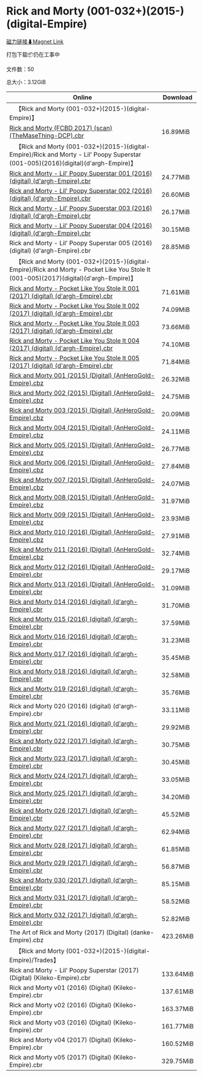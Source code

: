 # Rick and Morty (001-032+)(2015-)(digital-Empire)

[磁力链接⬇Magnet Link](magnet:?xt=urn:btih:ed8b7646f1402aa27d8053e991bfdc58cdda83ee&dn=Rick%20and%20Morty%20%28001-032%2B%29%282015-%29%28digital-Empire%29)

打包下载📦仍在工事中

文件数：50

总大小：3.12GiB

Online | Download
--- | ---
&emsp;【Rick and Morty (001-032+)(2015-)(digital-Empire)】 | 
[Rick and Morty (FCBD 2017) (scan) (TheMaseThing-DCP).cbr](https://github.com/alicewish/markdown/blob/master/comic/Rick-Morty-FCBD-2017-scan-TheMaseThing-DCP-cbr.md) | 16.89MiB
&emsp;【Rick and Morty (001-032+)(2015-)(digital-Empire)/Rick and Morty - Lil' Poopy Superstar (001-005)(2016)(digital)(d'argh-Empire)】 | 
[Rick and Morty - Lil' Poopy Superstar 001 (2016) (digital) (d'argh-Empire).cbr](https://github.com/alicewish/markdown/blob/master/comic/Rick-Morty-Lil-Poopy-Superstar-001-2016-digital-dargh-Empire-cbr.md) | 24.77MiB
[Rick and Morty - Lil' Poopy Superstar 002 (2016) (digital) (d'argh-Empire).cbr](https://github.com/alicewish/markdown/blob/master/comic/Rick-Morty-Lil-Poopy-Superstar-002-2016-digital-dargh-Empire-cbr.md) | 26.60MiB
[Rick and Morty - Lil' Poopy Superstar 003 (2016) (digital) (d'argh-Empire).cbr](https://github.com/alicewish/markdown/blob/master/comic/Rick-Morty-Lil-Poopy-Superstar-003-2016-digital-dargh-Empire-cbr.md) | 26.17MiB
[Rick and Morty - Lil' Poopy Superstar 004 (2016) (digital) (d'argh-Empire).cbr](https://github.com/alicewish/markdown/blob/master/comic/Rick-Morty-Lil-Poopy-Superstar-004-2016-digital-dargh-Empire-cbr.md) | 30.15MiB
Rick and Morty - Lil' Poopy Superstar 005 (2016) (digital) (d'argh-Empire).cbr | 28.85MiB
&emsp;【Rick and Morty (001-032+)(2015-)(digital-Empire)/Rick and Morty - Pocket Like You Stole It (001-005)(2017)(digital)(d'argh-Empire)】 | 
[Rick and Morty - Pocket Like You Stole It 001 (2017) (digital) (d'argh-Empire).cbr](https://github.com/alicewish/markdown/blob/master/comic/Rick-Morty-Pocket-Like-You-Stole-It-001-2017-digital-dargh-Empire-cbr.md) | 71.61MiB
[Rick and Morty - Pocket Like You Stole It 002 (2017) (digital) (d'argh-Empire).cbr](https://github.com/alicewish/markdown/blob/master/comic/Rick-Morty-Pocket-Like-You-Stole-It-002-2017-digital-dargh-Empire-cbr.md) | 74.09MiB
[Rick and Morty - Pocket Like You Stole It 003 (2017) (digital) (d'argh-Empire).cbr](https://github.com/alicewish/markdown/blob/master/comic/Rick-Morty-Pocket-Like-You-Stole-It-003-2017-digital-dargh-Empire-cbr.md) | 73.66MiB
[Rick and Morty - Pocket Like You Stole It 004 (2017) (digital) (d'argh-Empire).cbr](https://github.com/alicewish/markdown/blob/master/comic/Rick-Morty-Pocket-Like-You-Stole-It-004-2017-digital-dargh-Empire-cbr.md) | 74.10MiB
[Rick and Morty - Pocket Like You Stole It 005 (2017) (digital) (d'argh-Empire).cbr](https://github.com/alicewish/markdown/blob/master/comic/Rick-Morty-Pocket-Like-You-Stole-It-005-2017-digital-dargh-Empire-cbr.md) | 71.84MiB
[Rick and Morty 001 (2015) (Digital) (AnHeroGold-Empire).cbz](https://github.com/alicewish/markdown/blob/master/comic/Rick-Morty-001-2015-Digital-AnHeroGold-Empire-cbz.md) | 26.32MiB
[Rick and Morty 002 (2015) (Digital) (AnHeroGold-Empire).cbz](https://github.com/alicewish/markdown/blob/master/comic/Rick-Morty-002-2015-Digital-AnHeroGold-Empire-cbz.md) | 24.75MiB
[Rick and Morty 003 (2015) (Digital) (AnHeroGold-Empire).cbz](https://github.com/alicewish/markdown/blob/master/comic/Rick-Morty-003-2015-Digital-AnHeroGold-Empire-cbz.md) | 20.09MiB
[Rick and Morty 004 (2015) (Digital) (AnHeroGold-Empire).cbz](https://github.com/alicewish/markdown/blob/master/comic/Rick-Morty-004-2015-Digital-AnHeroGold-Empire-cbz.md) | 24.11MiB
[Rick and Morty 005 (2015) (Digital) (AnHeroGold-Empire).cbz](https://github.com/alicewish/markdown/blob/master/comic/Rick-Morty-005-2015-Digital-AnHeroGold-Empire-cbz.md) | 26.77MiB
[Rick and Morty 006 (2015) (Digital) (AnHeroGold-Empire).cbz](https://github.com/alicewish/markdown/blob/master/comic/Rick-Morty-006-2015-Digital-AnHeroGold-Empire-cbz.md) | 27.84MiB
[Rick and Morty 007 (2015) (Digital) (AnHeroGold-Empire).cbz](https://github.com/alicewish/markdown/blob/master/comic/Rick-Morty-007-2015-Digital-AnHeroGold-Empire-cbz.md) | 24.07MiB
[Rick and Morty 008 (2015) (Digital) (AnHeroGold-Empire).cbz](https://github.com/alicewish/markdown/blob/master/comic/Rick-Morty-008-2015-Digital-AnHeroGold-Empire-cbz.md) | 31.97MiB
[Rick and Morty 009 (2015) (Digital) (AnHeroGold-Empire).cbz](https://github.com/alicewish/markdown/blob/master/comic/Rick-Morty-009-2015-Digital-AnHeroGold-Empire-cbz.md) | 23.93MiB
[Rick and Morty 010 (2016) (Digital) (AnHeroGold-Empire).cbz](https://github.com/alicewish/markdown/blob/master/comic/Rick-Morty-010-2016-Digital-AnHeroGold-Empire-cbz.md) | 27.91MiB
[Rick and Morty 011 (2016) (Digital) (AnHeroGold-Empire).cbz](https://github.com/alicewish/markdown/blob/master/comic/Rick-Morty-011-2016-Digital-AnHeroGold-Empire-cbz.md) | 32.74MiB
[Rick and Morty 012 (2016) (Digital) (AnHeroGold-Empire).cbr](https://github.com/alicewish/markdown/blob/master/comic/Rick-Morty-012-2016-Digital-AnHeroGold-Empire-cbr.md) | 29.17MiB
[Rick and Morty 013 (2016) (Digital) (AnHeroGold-Empire).cbr](https://github.com/alicewish/markdown/blob/master/comic/Rick-Morty-013-2016-Digital-AnHeroGold-Empire-cbr.md) | 31.09MiB
[Rick and Morty 014 (2016) (digital) (d'argh-Empire).cbr](https://github.com/alicewish/markdown/blob/master/comic/Rick-Morty-014-2016-digital-dargh-Empire-cbr.md) | 31.70MiB
[Rick and Morty 015 (2016) (digital) (d'argh-Empire).cbr](https://github.com/alicewish/markdown/blob/master/comic/Rick-Morty-015-2016-digital-dargh-Empire-cbr.md) | 37.59MiB
[Rick and Morty 016 (2016) (digital) (d'argh-Empire).cbr](https://github.com/alicewish/markdown/blob/master/comic/Rick-Morty-016-2016-digital-dargh-Empire-cbr.md) | 31.23MiB
[Rick and Morty 017 (2016) (digital) (d'argh-Empire).cbr](https://github.com/alicewish/markdown/blob/master/comic/Rick-Morty-017-2016-digital-dargh-Empire-cbr.md) | 35.45MiB
[Rick and Morty 018 (2016) (digital) (d'argh-Empire).cbr](https://github.com/alicewish/markdown/blob/master/comic/Rick-Morty-018-2016-digital-dargh-Empire-cbr.md) | 32.58MiB
[Rick and Morty 019 (2016) (digital) (d'argh-Empire).cbr](https://github.com/alicewish/markdown/blob/master/comic/Rick-Morty-019-2016-digital-dargh-Empire-cbr.md) | 35.76MiB
Rick and Morty 020 (2016) (digital) (d'argh-Empire).cbr | 33.11MiB
[Rick and Morty 021 (2016) (digital) (d'argh-Empire).cbr](https://github.com/alicewish/markdown/blob/master/comic/Rick-Morty-021-2016-digital-dargh-Empire-cbr.md) | 29.92MiB
[Rick and Morty 022 (2017) (digital) (d'argh-Empire).cbr](https://github.com/alicewish/markdown/blob/master/comic/Rick-Morty-022-2017-digital-dargh-Empire-cbr.md) | 30.75MiB
[Rick and Morty 023 (2017) (digital) (d'argh-Empire).cbr](https://github.com/alicewish/markdown/blob/master/comic/Rick-Morty-023-2017-digital-dargh-Empire-cbr.md) | 30.45MiB
[Rick and Morty 024 (2017) (digital) (d'argh-Empire).cbr](https://github.com/alicewish/markdown/blob/master/comic/Rick-Morty-024-2017-digital-dargh-Empire-cbr.md) | 33.05MiB
[Rick and Morty 025 (2017) (digital) (d'argh-Empire).cbr](https://github.com/alicewish/markdown/blob/master/comic/Rick-Morty-025-2017-digital-dargh-Empire-cbr.md) | 34.20MiB
[Rick and Morty 026 (2017) (digital) (d'argh-Empire).cbr](https://github.com/alicewish/markdown/blob/master/comic/Rick-Morty-026-2017-digital-dargh-Empire-cbr.md) | 45.52MiB
[Rick and Morty 027 (2017) (digital) (d'argh-Empire).cbr](https://github.com/alicewish/markdown/blob/master/comic/Rick-Morty-027-2017-digital-dargh-Empire-cbr.md) | 62.94MiB
[Rick and Morty 028 (2017) (digital) (d'argh-Empire).cbr](https://github.com/alicewish/markdown/blob/master/comic/Rick-Morty-028-2017-digital-dargh-Empire-cbr.md) | 61.85MiB
[Rick and Morty 029 (2017) (digital) (d'argh-Empire).cbr](https://github.com/alicewish/markdown/blob/master/comic/Rick-Morty-029-2017-digital-dargh-Empire-cbr.md) | 56.87MiB
[Rick and Morty 030 (2017) (digital) (d'argh-Empire).cbr](https://github.com/alicewish/markdown/blob/master/comic/Rick-Morty-030-2017-digital-dargh-Empire-cbr.md) | 85.15MiB
[Rick and Morty 031 (2017) (digital) (d'argh-Empire).cbr](https://github.com/alicewish/markdown/blob/master/comic/Rick-Morty-031-2017-digital-dargh-Empire-cbr.md) | 58.52MiB
[Rick and Morty 032 (2017) (digital) (d'argh-Empire).cbr](https://github.com/alicewish/markdown/blob/master/comic/Rick-Morty-032-2017-digital-dargh-Empire-cbr.md) | 52.82MiB
The Art of Rick and Morty (2017) (Digital) (danke-Empire).cbz | 423.26MiB
&emsp;【Rick and Morty (001-032+)(2015-)(digital-Empire)/Trades】 | 
Rick and Morty - Lil' Poopy Superstar (2017) (Digital) (Kileko-Empire).cbr | 133.64MiB
Rick and Morty v01 (2016) (Digital) (Kileko-Empire).cbr | 137.61MiB
Rick and Morty v02 (2016) (Digital) (Kileko-Empire).cbr | 163.37MiB
Rick and Morty v03 (2016) (Digital) (Kileko-Empire).cbr | 161.77MiB
Rick and Morty v04 (2017) (Digital) (Kileko-Empire).cbr | 160.52MiB
Rick and Morty v05 (2017) (Digital) (Kileko-Empire).cbr | 329.75MiB
